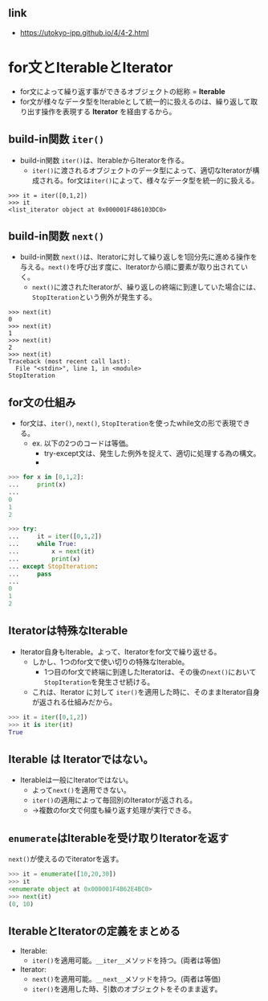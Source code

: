 ## link

- https://utokyo-ipp.github.io/4/4-2.html

# for文とIterableとIterator

- for文によって繰り返す事ができるオブジェクトの総称 = **Iterable**
- for文が様々なデータ型をIterableとして統一的に扱えるのは、繰り返して取り出す操作を表現する **Iterator** を経由するから。

## build-in関数 `iter()`

- build-in関数 `iter()`は、IterableからIteratorを作る。
  - `iter()`に渡されるオブジェクトのデータ型によって、適切なIteratorが構成される。for文は`iter()`によって、様々なデータ型を統一的に扱える。

```
>>> it = iter([0,1,2])
>>> it
<list_iterator object at 0x000001F4B6103DC0>
```

## build-in関数 `next()`

- build-in関数 `next()`は、Iteratorに対して繰り返しを1回分先に進める操作を与える。`next()`を呼び出す度に、Iteratorから順に要素が取り出されていく。
  - `next()`に渡されたIteratorが、繰り返しの終端に到達していた場合には、`StopIteration`という例外が発生する。

```
>>> next(it)
0
>>> next(it)
1
>>> next(it)
2
>>> next(it)
Traceback (most recent call last):
  File "<stdin>", line 1, in <module>
StopIteration
```

## for文の仕組み

- for文は、`iter()`, `next()`, `StopIteration`を使ったwhile文の形で表現できる。
  - ex. 以下の2つのコードは等価。
    - try-except文は、発生した例外を捉えて、適切に処理する為の構文。
    -

```python
>>> for x in [0,1,2]:
...     print(x)
...
0
1
2
```

```python
>>> try:
...     it = iter([0,1,2])
...     while True:
...         x = next(it)
...         print(x)
... except StopIteration:
...     pass
...
0
1
2
```

## Iteratorは特殊なIterable

- Iterator自身もIterable。よって、Iteratorをfor文で繰り返せる。
  - しかし、1つのfor文で使い切りの特殊なIterable。
    - 1つ目のfor文で終端に到達したIteratorは、その後の`next()`において`StopIteration`を発生させ続ける。
  - これは、Iterator に対して `iter()`を適用した時に、そのままIterator自身が返される仕組みだから。

```python
>>> it = iter([0,1,2])
>>> it is iter(it)
True
```

## Iterable は Iteratorではない。

- Iterableは一般にIteratorではない。
  - よって`next()`を適用できない。
  - `iter()`の適用によって毎回別のIteratorが返される。
  - ->複数のfor文で何度も繰り返す処理が実行できる。

## `enumerate`はIterableを受け取りIteratorを返す

`next()`が使えるのでiteratorを返す。

```python
>>> it = enumerate([10,20,30])
>>> it
<enumerate object at 0x000001F4B62E4BC0>
>>> next(it)
(0, 10)
```

## IterableとIteratorの定義をまとめる

- Iterable:
  - `iter()`を適用可能。`__iter__`メソッドを持つ。(両者は等価)
- Iterator:
  - `next()`を適用可能。`__next__`メソッドを持つ。(両者は等価)
  - `iter()`を適用した時、引数のオブジェクトをそのまま返す。
